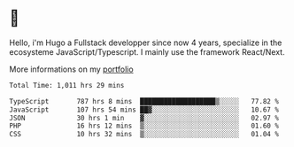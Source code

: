 # 👋 

Hello, i'm Hugo a Fullstack developper since now 4 years, specialize in the ecosysteme JavaScript/Typescript. I mainly use the framework React/Next.

More informations on my [portfolio](https://hcampos.fr)

<!--START_SECTION:waka-->

```txt
Total Time: 1,011 hrs 29 mins

TypeScript       787 hrs 8 mins  ███████████████████▒░░░░░   77.82 %
JavaScript       107 hrs 54 mins ██▓░░░░░░░░░░░░░░░░░░░░░░   10.67 %
JSON             30 hrs 1 min    ▓░░░░░░░░░░░░░░░░░░░░░░░░   02.97 %
PHP              16 hrs 12 mins  ▒░░░░░░░░░░░░░░░░░░░░░░░░   01.60 %
CSS              10 hrs 32 mins  ▒░░░░░░░░░░░░░░░░░░░░░░░░   01.04 %
```

<!--END_SECTION:waka-->
